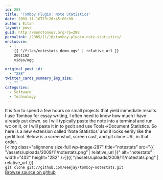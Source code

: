 ```yaml
---
id: 288
title: 'Tomboy Plugin: Note Statistics'
date: 2009-11-10T19:26:45+00:00
author: Eitan
layout: post
guid: http://monotonous.org/?p=288
permalink: /2009/11/10/tomboy-plugin-note-statistics/
enclosure:
  - |
    {{ "/files/notestats_demo.ogv" | relative_url }}
    2061162
    video/ogg
    
original_post_id:
  - "288"
twitter_cards_summary_img_size:
  - ""
categories:
  - Software
  - Technology
---
```

It is fun to spend a few hours on small projects that yield immediate results.  
I use Tomboy for essay writing, I often need to know how much I have already put down, so I will typically paste the note into a terminal and run wc on it, or I will paste it in to gedit and use Tools->Document Statistics. So here is a new extension called &#8216;Note Statistics&#8217; and it looks eerily like the gedit tool. Below is a screenshot, screen cast, and git clone URL in that order.  
[<img class="alignnone size-full wp-image-287" title="notestats" src="{{ "/assets/uploads/2009/11/notestats.png" | relative_url }}" alt="notestats" width="402" height="282" />]({{ "/assets/uploads/2009/11/notestats.png" | relative_url }})  
`git clone git://github.com/eeejay/tomboy-notestats.git`  
[Browse source on github](http://github.com/eeejay/tomboy-notestats)